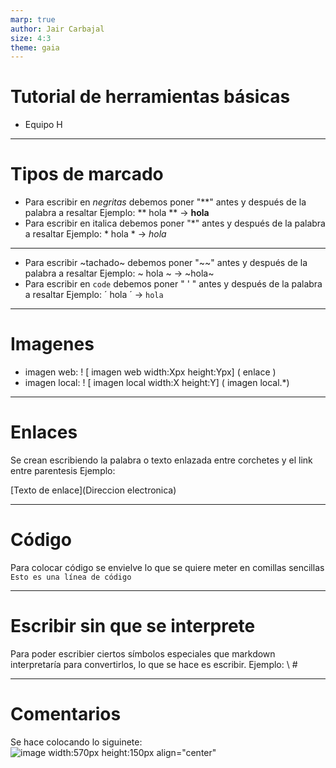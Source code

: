 ```yaml
---
marp: true
author: Jair Carbajal
size: 4:3
theme: gaia
---
```

# Tutorial de herramientas básicas
- Equipo H

---
# Tipos de marcado
- Para escribir en *negritas* debemos poner "**" antes y después de la palabra a resaltar
Ejemplo: ** hola ** -> **hola**
- Para escribir en italica debemos poner "*" antes y después de la palabra a resaltar
Ejemplo: * hola * -> *hola*
---

- Para escribir ~tachado~ debemos poner "~~" antes y después de la palabra a resaltar
Ejemplo: ~ hola ~ -> ~hola~
- Para escribir en `code` debemos poner " ' " antes y después de la palabra a resaltar
Ejemplo: ´ hola ´ -> `hola`
---

# Imagenes
- imagen web: ! [ imagen web width:Xpx height:Ypx] ( enlace )
- imagen local: ! [ imagen local width:X height:Y] ( imagen local.*)

---
# Enlaces
Se crean escribiendo la palabra o texto enlazada entre corchetes y el link entre parentesis
Ejemplo:

[Texto de enlace](Direccion electronica)

---
# Código
Para colocar código se envielve lo que se quiere meter en comillas sencillas
` Esto es una línea de código `

---
# Escribir sin que se interprete

Para poder escribier ciertos símbolos especiales que markdown interpretaría para convertirlos, lo que se hace es escribir. Ejemplo:
\ #

---
# Comentarios
Se hace colocando lo siguinete:
![image width:570px height:150px align="center"](Comentario.png)

[comment]: # (Texto de comentario)

